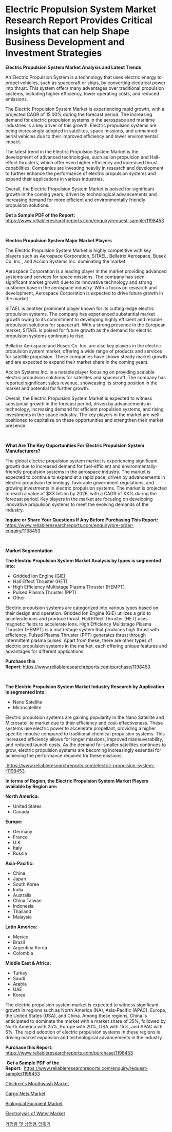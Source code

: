 <p><h1>Electric Propulsion System Market Research Report Provides Critical Insights that can help Shape Business Development and Investment Strategies</h1></p><p><strong>Electric Propulsion System Market Analysis and Latest Trends</strong></p>
<p><p>An Electric Propulsion System is a technology that uses electric energy to propel vehicles, such as spacecraft or ships, by converting electrical power into thrust. This system offers many advantages over traditional propulsion systems, including higher efficiency, lower operating costs, and reduced emissions.</p><p>The Electric Propulsion System Market is experiencing rapid growth, with a projected CAGR of 15.00% during the forecast period. The increasing demand for electric propulsion systems in the aerospace and maritime industries is a key driver of this growth. Electric propulsion systems are being increasingly adopted in satellites, space missions, and unmanned aerial vehicles due to their improved efficiency and lower environmental impact.</p><p>The latest trend in the Electric Propulsion System Market is the development of advanced technologies, such as ion propulsion and Hall-effect thrusters, which offer even higher efficiency and increased thrust capabilities. Companies are investing heavily in research and development to further enhance the performance of electric propulsion systems and expand their applications in various industries.</p><p>Overall, the Electric Propulsion System Market is poised for significant growth in the coming years, driven by technological advancements and increasing demand for more efficient and environmentally friendly propulsion solutions.</p></p>
<p><strong>Get a Sample PDF of the Report:&nbsp;</strong> <a href="https://www.reliableresearchreports.com/enquiry/request-sample/1198453">https://www.reliableresearchreports.com/enquiry/request-sample/1198453</a></p>
<p>&nbsp;</p>
<p><strong>Electric Propulsion System Major Market Players</strong></p>
<p><p>The Electric Propulsion System Market is highly competitive with key players such as Aerospace Corporation, SITAEL, Bellatrix Aerospace, Busek Co. Inc., and Accion Systems Inc. dominating the market. </p><p>Aerospace Corporation is a leading player in the market providing advanced systems and services for space missions. The company has seen significant market growth due to its innovative technology and strong customer base in the aerospace industry. With a focus on research and development, Aerospace Corporation is expected to drive future growth in the market.</p><p>SITAEL is another prominent player known for its cutting-edge electric propulsion systems. The company has experienced substantial market growth owing to its commitment to developing highly efficient and reliable propulsion solutions for spacecraft. With a strong presence in the European market, SITAEL is poised for future growth as the demand for electric propulsion systems continues to rise.</p><p>Bellatrix Aerospace and Busek Co. Inc. are also key players in the electric propulsion system market, offering a wide range of products and services for satellite propulsion. These companies have shown steady market growth and are expected to expand their market share in the coming years.</p><p>Accion Systems Inc. is a notable player focusing on providing scalable electric propulsion solutions for satellites and spacecraft. The company has reported significant sales revenue, showcasing its strong position in the market and potential for further growth.</p><p>Overall, the Electric Propulsion System Market is expected to witness substantial growth in the forecast period, driven by advancements in technology, increasing demand for efficient propulsion systems, and rising investments in the space industry. The key players in the market are well-positioned to capitalize on these opportunities and strengthen their market presence.</p></p>
<p>&nbsp;</p>
<p><strong>What Are The Key Opportunities For Electric Propulsion System Manufacturers?</strong></p>
<p><p>The global electric propulsion system market is experiencing significant growth due to increased demand for fuel-efficient and environmentally-friendly propulsion systems in the aerospace industry. The market is expected to continue to expand at a rapid pace, driven by advancements in electric propulsion technology, favorable government regulations, and growing investments in electric propulsion systems. The market is projected to reach a value of $XX billion by 2026, with a CAGR of XX% during the forecast period. Key players in the market are focusing on developing innovative propulsion systems to meet the evolving demands of the industry.</p></p>
<p><strong>Inquire or Share Your Questions If Any Before Purchasing This Report:</strong> <a href="https://www.reliableresearchreports.com/enquiry/pre-order-enquiry/1198453">https://www.reliableresearchreports.com/enquiry/pre-order-enquiry/1198453</a></p>
<p>&nbsp;</p>
<p><strong>Market Segmentation</strong></p>
<p><strong>The Electric Propulsion System Market Analysis by types is segmented into:</strong></p>
<p><ul><li>Gridded Ion Engine (GIE)</li><li>Hall Effect Thruster (HET)</li><li>High Efficiency Multistage Plasma Thruster (HEMPT)</li><li>Pulsed Plasma Thruster (PPT)</li><li>Other</li></ul></p>
<p><p>Electric propulsion systems are categorized into various types based on their design and operation. Gridded Ion Engine (GIE) utilizes a grid to accelerate ions and produce thrust. Hall Effect Thruster (HET) uses magnetic fields to accelerate ions. High Efficiency Multistage Plasma Thruster (HEMPT) is a multi-stage system that produces high thrust with efficiency. Pulsed Plasma Thruster (PPT) generates thrust through intermittent plasma pulses. Apart from these, there are other types of electric propulsion systems in the market, each offering unique features and advantages for different applications.</p></p>
<p><strong>Purchase this Report:&nbsp;</strong><a href="https://www.reliableresearchreports.com/purchase/1198453">https://www.reliableresearchreports.com/purchase/1198453</a></p>
<p>&nbsp;</p>
<p><strong>The Electric Propulsion System Market Industry Research by Application is segmented into:</strong></p>
<p><ul><li>Nano Satellite</li><li>Microsatellite</li></ul></p>
<p><p>Electric propulsion systems are gaining popularity in the Nano Satellite and Microsatellite market due to their efficiency and cost-effectiveness. These systems use electric power to accelerate propellant, providing a higher specific impulse compared to traditional chemical propulsion systems. This increased efficiency allows for longer missions, improved maneuverability, and reduced launch costs. As the demand for smaller satellites continues to grow, electric propulsion systems are becoming increasingly essential for achieving the performance required for these missions.</p></p>
<p><a href="https://www.reliableresearchreports.com/electric-propulsion-system-r1198453">&nbsp;https://www.reliableresearchreports.com/electric-propulsion-system-r1198453</a></p>
<p><strong>In terms of Region, the Electric Propulsion System Market Players available by Region are:</strong></p>
<p>
    <p> <strong> North America: </strong>
        <ul>
            <li>United States</li>
            <li>Canada</li>
        </ul>
        </p> 
    <p> <strong> Europe: </strong>
        <ul>
            <li>Germany</li>
            <li>France</li>
            <li>U.K.</li>
            <li>Italy</li>
            <li>Russia</li>
        </ul>
        </p> 
    <p> <strong> Asia-Pacific: </strong>
        <ul>
            <li>China</li>
            <li>Japan</li>
            <li>South Korea</li>
            <li>India</li>
            <li>Australia</li>
            <li>China Taiwan</li>
            <li>Indonesia</li>
            <li>Thailand</li>
            <li>Malaysia</li>
        </ul>
        </p> 
    <p> <strong> Latin America: </strong>
        <ul>
            <li>Mexico</li>
            <li>Brazil</li>
            <li>Argentina Korea</li>
            <li>Colombia</li>
        </ul>
        </p> 
    <p> <strong> Middle East & Africa: </strong>
        <ul>
            <li>Turkey</li>
            <li>Saudi</li>
            <li>Arabia</li>
            <li>UAE</li>
            <li>Korea</li>
        </ul>
    </p>
    </p>
<p><p>The electric propulsion system market is expected to witness significant growth in regions such as North America (NA), Asia-Pacific (APAC), Europe, the United States (USA), and China. Among these regions, China is anticipated to dominate the market with a market share of 35%, followed by North America with 25%, Europe with 20%, USA with 15%, and APAC with 5%. The rapid adoption of electric propulsion systems in these regions is driving market expansion and technological advancements in the industry.</p></p>
<p><strong>Purchase this Report: </strong><a href="https://www.reliableresearchreports.com/purchase/1198453">https://www.reliableresearchreports.com/purchase/1198453</a></p>
<p>&nbsp;<strong>Get a Sample PDF of the Report:&nbsp;&nbsp;</strong><a href="https://www.reliableresearchreports.com/enquiry/request-sample/1198453">https://www.reliableresearchreports.com/enquiry/request-sample/1198453</a></p>
<p><strong></strong></p>
<p><p><a href="https://github.com/kimjmgeh81/Market-Research-Report-List-2/blob/main/childrens-mouthwash-market.md">Children's Mouthwash Market</a></p><p><a href="https://medium.com/@paulalkim0612024/global-cargo-nets-market-sector-types-applications-market-player-strategies-regional-growth-b4a7272258ff">Cargo Nets Market</a></p><p><a href="https://github.com/claudianurdin/Market-Research-Report-List-2/blob/main/biological-excipient-market.md">Biological Excipient Market</a></p><p><a href="https://medium.com/@adamsaput321_54920/electrolysis-of-water-market-trends-a-detailed-study-of-its-market-segmentation-and-analyzing-the-c169adf635c8">Electrolysis of Water Market</a></p><p><a href="https://github.com/gambitz1998/Market-Research-Report-List-2/blob/main/574470885292.md">가정용 및 상업용 압축기</a></p></p>